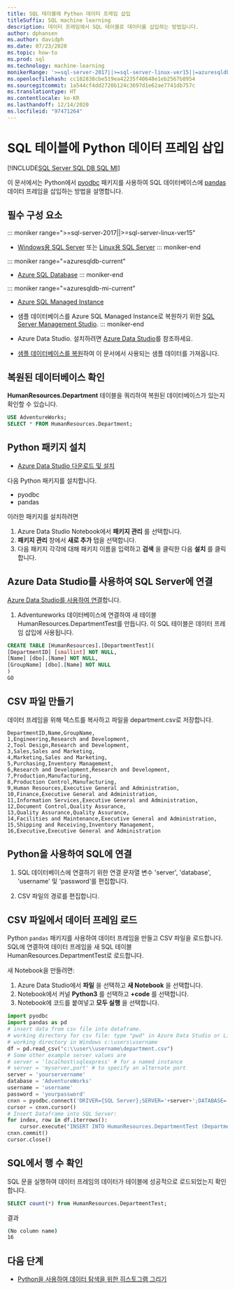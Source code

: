 ```yaml
---
title: SQL 테이블에 Python 데이터 프레임 삽입
titleSuffix: SQL machine learning
description: 데이터 프레임에서 SQL 테이블로 데이터를 삽입하는 방법입니다.
author: dphansen
ms.author: davidph
ms.date: 07/23/2020
ms.topic: how-to
ms.prod: sql
ms.technology: machine-learning
monikerRange: '>=sql-server-2017||>=sql-server-linux-ver15||=azuresqldb-mi-current||=azuresqldb-current'
ms.openlocfilehash: cc182838cbe519ea42235f40648e1eb2567b8954
ms.sourcegitcommit: 1a544cf4dd2720b124c3697d1e62ae7741db757c
ms.translationtype: HT
ms.contentlocale: ko-KR
ms.lasthandoff: 12/14/2020
ms.locfileid: "97471264"
---
```

# <a name="insert-python-dataframe-into-sql-table"></a>SQL 테이블에 Python 데이터 프레임 삽입
[!INCLUDE[SQL Server SQL DB SQL MI](../../includes/applies-to-version/sql-asdb-asdbmi.md)]

이 문서에서는 Python에서 [pyodbc](../../connect/python/pyodbc/python-sql-driver-pyodbc.md) 패키지를 사용하여 SQL 데이터베이스에 [pandas](https://pandas.pydata.org/) 데이터 프레임을 삽입하는 방법을 설명합니다.

## <a name="prerequisites"></a>필수 구성 요소

::: moniker range=">=sql-server-2017||>=sql-server-linux-ver15"
* [Windows용 SQL Server](../../database-engine/install-windows/install-sql-server.md) 또는 [Linux용 SQL Server](../../linux/sql-server-linux-overview.md)
::: moniker-end

::: moniker range="=azuresqldb-current"
* [Azure SQL Database](/azure/sql-database/sql-database-get-started-portal)
::: moniker-end

::: moniker range="=azuresqldb-mi-current"
* [Azure SQL Managed Instance](/azure/azure-sql/managed-instance/instance-create-quickstart)

* 샘플 데이터베이스를 Azure SQL Managed Instance로 복원하기 위한 [SQL Server Management Studio](../../ssms/download-sql-server-management-studio-ssms.md).
::: moniker-end

* Azure Data Studio. 설치하려면 [Azure Data Studio](../../azure-data-studio/what-is.md)를 참조하세요.

* [샘플 데이터베이스를 복원](../../samples/adventureworks-install-configure.md)하여 이 문서에서 사용되는 샘플 데이터를 가져옵니다.

## <a name="verify-restored-database"></a>복원된 데이터베이스 확인

**HumanResources.Department** 테이블을 쿼리하여 복원된 데이터베이스가 있는지 확인할 수 있습니다.

```sql
USE AdventureWorks;
SELECT * FROM HumanResources.Department;
```

## <a name="install-python-packages"></a>Python 패키지 설치

* [Azure Data Studio 다운로드 및 설치](../../azure-data-studio/download-azure-data-studio.md)

다음 Python 패키지를 설치합니다.
  * pyodbc
  * pandas

  이러한 패키지를 설치하려면

  1. Azure Data Studio Notebook에서 **패키지 관리** 를 선택합니다.
  2. **패키지 관리** 창에서 **새로 추가** 탭을 선택합니다.
  3. 다음 패키지 각각에 대해 패키지 이름을 입력하고 **검색** 을 클릭한 다음 **설치** 를 클릭합니다.

## <a name="connect-to-sql-server-using-azure-data-studio"></a>Azure Data Studio를 사용하여 SQL Server에 연결

[Azure Data Studio를 사용하여 연결](../../azure-data-studio/quickstart-sql-server.md)합니다.

1. Adventureworks 데이터베이스에 연결하여 새 테이블 HumanResources.DepartmentTest를 만듭니다. 이 SQL 테이블은 데이터 프레임 삽입에 사용됩니다.

```sql
CREATE TABLE [HumanResources].[DepartmentTest](
[DepartmentID] [smallint] NOT NULL,
[Name] [dbo].[Name] NOT NULL,
[GroupName] [dbo].[Name] NOT NULL
)
GO
```

## <a name="create-csv-file"></a>CSV 파일 만들기

데이터 프레임을 위해 텍스트를 복사하고 파일을 department.csv로 저장합니다.

```text
DepartmentID,Name,GroupName,
1,Engineering,Research and Development,
2,Tool Design,Research and Development,
3,Sales,Sales and Marketing,
4,Marketing,Sales and Marketing,
5,Purchasing,Inventory Management,
6,Research and Development,Research and Development,
7,Production,Manufacturing,
8,Production Control,Manufacturing,
9,Human Resources,Executive General and Administration,
10,Finance,Executive General and Administration,
11,Information Services,Executive General and Administration,
12,Document Control,Quality Assurance,
13,Quality Assurance,Quality Assurance,
14,Facilities and Maintenance,Executive General and Administration,
15,Shipping and Receiving,Inventory Management,
16,Executive,Executive General and Administration
```

## <a name="connect-to-sql-using-python"></a>Python을 사용하여 SQL에 연결

1. SQL 데이터베이스에 연결하기 위한 연결 문자열 변수 'server', 'database', 'username' 및 'password'를 편집합니다.

2. CSV 파일의 경로를 편집합니다.

## <a name="load-dataframe-from-csv-file"></a>CSV 파일에서 데이터 프레임 로드

Python `pandas` 패키지를 사용하여 데이터 프레임을 만들고 CSV 파일을 로드합니다. SQL에 연결하여 데이터 프레임을 새 SQL 테이블 HumanResources.DepartmentTest로 로드합니다.

새 Notebook을 만들려면:

1. Azure Data Studio에서 **파일** 을 선택하고 **새 Notebook** 을 선택합니다.
2. Notebook에서 커널 **Python3** 를 선택하고 **+code** 를 선택합니다.
3. Notebook에 코드를 붙여넣고 **모두 실행** 을 선택합니다.

 ```Python
import pyodbc
import pandas as pd
# insert data from csv file into dataframe.
# working directory for csv file: type "pwd" in Azure Data Studio or Linux
# working directory in Windows c:\users\username
df = pd.read_csv("c:\\user\\username\department.csv")
# Some other example server values are
# server = 'localhost\sqlexpress' # for a named instance
# server = 'myserver,port' # to specify an alternate port
server = 'yourservername' 
database = 'AdventureWorks' 
username = 'username' 
password = 'yourpassword' 
cnxn = pyodbc.connect('DRIVER={SQL Server};SERVER='+server+';DATABASE='+database+';UID='+username+';PWD='+ password)
cursor = cnxn.cursor()
# Insert Dataframe into SQL Server:
for index, row in df.iterrows():
     cursor.execute("INSERT INTO HumanResources.DepartmentTest (DepartmentID,Name,GroupName) values(?,?,?)", row.DepartmentID, row.Name, row.GroupName)
cnxn.commit()
cursor.close()
```

## <a name="confirm-row-count-in-sql"></a>SQL에서 행 수 확인

SQL 문을 실행하여 데이터 프레임의 데이터가 테이블에 성공적으로 로드되었는지 확인합니다.

```sql
SELECT count(*) from HumanResources.DepartmentTest;
```

결과

```bash
(No column name)
16
```

## <a name="next-steps"></a>다음 단계

+ [Python을 사용하여 데이터 탐색을 위한 히스토그램 그리기](../data-exploration/python-plot-histogram.md)